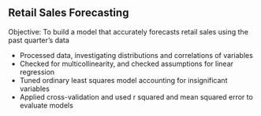 ## Retail Sales Forecasting
Objective: To build a model that accurately forecasts retail sales using the past quarter’s data
- Processed data, investigating distributions and correlations of variables
- Checked for multicollinearity, and checked assumptions for linear regression
- Tuned ordinary least squares model accounting for insignificant variables
- Applied cross-validation and used r squared and mean squared error to evaluate models
